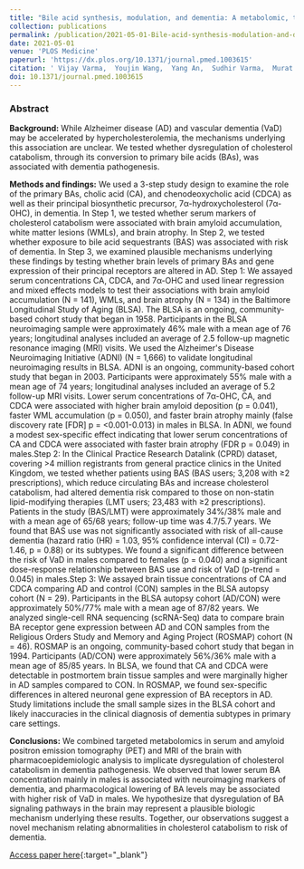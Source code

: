 ```yaml
---
title: "Bile acid synthesis, modulation, and dementia: A metabolomic, transcriptomic, and pharmacoepidemiologic study"
collection: publications
permalink: /publication/2021-05-01-Bile-acid-synthesis-modulation-and-dementia-A-metabolomic-transcriptomic-and-pharmacoepidemiologic-study
date: 2021-05-01
venue: 'PLOS Medicine'
paperurl: 'https://dx.plos.org/10.1371/journal.pmed.1003615'
citation: ' Vijay Varma,  Youjin Wang,  Yang An,  Sudhir Varma,  Murat Bilgel,  Jimit Doshi,  Cristina Legido-Quigley,  João Delgado,  Anup Oommen,  Jackson Roberts,  Dean Wong,  Christos Davatzikos,  Susan Resnick,  Juan Troncoso,  Olga Pletnikova,  Richard O’Brien,  Eelko Hak,  Brenda Baak,  Ruth Pfeiffer,  Priyanka Baloni,  Siamak Mohmoudiandehkordi,  Kwangsik Nho,  Rima Kaddurah-Daouk,  David Bennett,  Shahinaz Gadalla,  Madhav Thambisetty, &quot;Bile acid synthesis, modulation, and dementia: A metabolomic, transcriptomic, and pharmacoepidemiologic study.&quot; PLOS Medicine, 2021.'
doi: 10.1371/journal.pmed.1003615
---
```


### Abstract

**Background:** While Alzheimer disease (AD) and vascular dementia (VaD) may be accelerated by hypercholesterolemia, the mechanisms underlying this association are unclear. We tested whether dysregulation of cholesterol catabolism, through its conversion to primary bile acids (BAs), was associated with dementia pathogenesis.

**Methods and findings:** We used a 3-step study design to examine the role of the primary BAs, cholic acid (CA), and chenodeoxycholic acid (CDCA) as well as their principal biosynthetic precursor, 7α-hydroxycholesterol (7α-OHC), in dementia. In Step 1, we tested whether serum markers of cholesterol catabolism were associated with brain amyloid accumulation, white matter lesions (WMLs), and brain atrophy. In Step 2, we tested whether exposure to bile acid sequestrants (BAS) was associated with risk of dementia. In Step 3, we examined plausible mechanisms underlying these findings by testing whether brain levels of primary BAs and gene expression of their principal receptors are altered in AD. Step 1: We assayed serum concentrations CA, CDCA, and 7α-OHC and used linear regression and mixed effects models to test their associations with brain amyloid accumulation (N = 141), WMLs, and brain atrophy (N = 134) in the Baltimore Longitudinal Study of Aging (BLSA). The BLSA is an ongoing, community-based cohort study that began in 1958. Participants in the BLSA neuroimaging sample were approximately 46% male with a mean age of 76 years; longitudinal analyses included an average of 2.5 follow-up magnetic resonance imaging (MRI) visits. We used the Alzheimer's Disease Neuroimaging Initiative (ADNI) (N = 1,666) to validate longitudinal neuroimaging results in BLSA. ADNI is an ongoing, community-based cohort study that began in 2003. Participants were approximately 55% male with a mean age of 74 years; longitudinal analyses included an average of 5.2 follow-up MRI visits. Lower serum concentrations of 7α-OHC, CA, and CDCA were associated with higher brain amyloid deposition (p = 0.041), faster WML accumulation (p = 0.050), and faster brain atrophy mainly (false discovery rate [FDR] p = <0.001-0.013) in males in BLSA. In ADNI, we found a modest sex-specific effect indicating that lower serum concentrations of CA and CDCA were associated with faster brain atrophy (FDR p = 0.049) in males.Step 2: In the Clinical Practice Research Datalink (CPRD) dataset, covering >4 million registrants from general practice clinics in the United Kingdom, we tested whether patients using BAS (BAS users; 3,208 with ≥2 prescriptions), which reduce circulating BAs and increase cholesterol catabolism, had altered dementia risk compared to those on non-statin lipid-modifying therapies (LMT users; 23,483 with ≥2 prescriptions). Patients in the study (BAS/LMT) were approximately 34%/38% male and with a mean age of 65/68 years; follow-up time was 4.7/5.7 years. We found that BAS use was not significantly associated with risk of all-cause dementia (hazard ratio (HR) = 1.03, 95% confidence interval (CI) = 0.72-1.46, p = 0.88) or its subtypes. We found a significant difference between the risk of VaD in males compared to females (p = 0.040) and a significant dose-response relationship between BAS use and risk of VaD (p-trend = 0.045) in males.Step 3: We assayed brain tissue concentrations of CA and CDCA comparing AD and control (CON) samples in the BLSA autopsy cohort (N = 29). Participants in the BLSA autopsy cohort (AD/CON) were approximately 50%/77% male with a mean age of 87/82 years. We analyzed single-cell RNA sequencing (scRNA-Seq) data to compare brain BA receptor gene expression between AD and CON samples from the Religious Orders Study and Memory and Aging Project (ROSMAP) cohort (N = 46). ROSMAP is an ongoing, community-based cohort study that began in 1994. Participants (AD/CON) were approximately 56%/36% male with a mean age of 85/85 years. In BLSA, we found that CA and CDCA were detectable in postmortem brain tissue samples and were marginally higher in AD samples compared to CON. In ROSMAP, we found sex-specific differences in altered neuronal gene expression of BA receptors in AD. Study limitations include the small sample sizes in the BLSA cohort and likely inaccuracies in the clinical diagnosis of dementia subtypes in primary care settings.

**Conclusions:** We combined targeted metabolomics in serum and amyloid positron emission tomography (PET) and MRI of the brain with pharmacoepidemiologic analysis to implicate dysregulation of cholesterol catabolism in dementia pathogenesis. We observed that lower serum BA concentration mainly in males is associated with neuroimaging markers of dementia, and pharmacological lowering of BA levels may be associated with higher risk of VaD in males. We hypothesize that dysregulation of BA signaling pathways in the brain may represent a plausible biologic mechanism underlying these results. Together, our observations suggest a novel mechanism relating abnormalities in cholesterol catabolism to risk of dementia.

[Access paper here](https://dx.plos.org/10.1371/journal.pmed.1003615){:target="_blank"}
